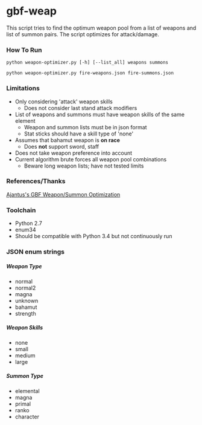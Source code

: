# gbf-weap
This script tries to find the optimum weapon pool from a list of weapons and
list of summon pairs. The script optimizes for attack/damage.

### How To Run
`python weapon-optimizer.py [-h] [--list_all] weapons summons`

`python weapon-optimizer.py fire-weapons.json fire-summons.json`

### Limitations
* Only considering 'attack' weapon skills
  * Does not consider last stand attack modifiers
* List of weapons and summons must have weapon skills of the same element
  * Weapon and summon lists must be in json format
  * Stat sticks should have a skill type of 'none'
* Assumes that bahamut weapon is **on race**
  * Does **not** support sword, staff
* Does not take weapon preference into account
* Current algorithm brute forces all weapon pool combinations
  * Beware long weapon lists; have not tested limits

### References/Thanks
[Ajantus's GBF Weapon/Summon Optimization](http://gbf-english.proboards.com/thread/595/#6)

### Toolchain
* Python 2.7
* enum34
* Should be compatible with Python 3.4 but not continuously run

### JSON enum strings
##### Weapon Type
* normal
* normal2
* magna
* unknown
* bahamut
* strength

##### Weapon Skills
* none
* small
* medium
* large

##### Summon Type
* elemental
* magna
* primal
* ranko
* character

